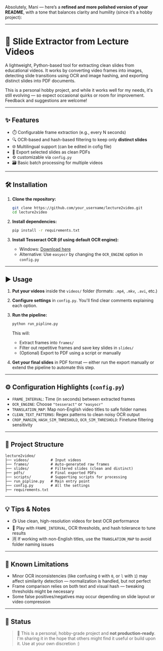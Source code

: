 Absolutely, Mani — here’s a **refined and more polished version of your README**, with a tone that balances clarity and humility (since it’s a hobby project):

---

# 📘 Slide Extractor from Lecture Videos

A lightweight, Python-based tool for extracting clean slides from educational videos. It works by converting video frames into images, detecting slide transitions using OCR and image hashing, and exporting distinct slides into PDF documents.

This is a personal hobby project, and while it works well for my needs, it's still evolving — so expect occasional quirks or room for improvement. Feedback and suggestions are welcome!

---

## ✨ Features

* ⏱️ Configurable frame extraction (e.g., every N seconds)
* 🔍 OCR-based and hash-based filtering to keep only **distinct slides**
* 🌐 Multilingual support (can be edited in cofig file)
* 📄 Export selected slides as clean PDFs
* ⚙️ customizable via `config.py`
* 🗃️ Basic batch processing for multiple videos

---

## 🛠 Installation

1. **Clone the repository:**

   ```bash
   git clone https://github.com/your_username/lecture2video.git
   cd lecture2video
   ```

2. **Install dependencies:**

   ```bash
   pip install -r requirements.txt
   ```

3. **Install Tesseract OCR (if using default OCR engine):**

   * Windows: [Download here](https://github.com/tesseract-ocr/tesseract)
   * Alternative: Use `easyocr` by changing the `OCR_ENGINE` option in `config.py`

---

## ▶️ Usage

1. **Put your videos** inside the `videos/` folder (formats: `.mp4`, `.mkv`, `.avi`, etc.)

2. **Configure settings** in `config.py`. You'll find clear comments explaining each option.

3. **Run the pipeline:**

   ```bash
   python run_pipline.py
   ```

   This will:

   * Extract frames into `frames/`
   * Filter out repetitive frames and save key slides in `slides/`
   * (Optional) Export to PDF using a script or manually

4. **Get your final slides** in PDF format — either run the export manually or extend the pipeline to automate this step.

---

## ⚙️ Configuration Highlights (`config.py`)

* `FRAME_INTERVAL`: Time (in seconds) between extracted frames
* `OCR_ENGINE`: Choose `"tesseract"` or `"easyocr"`
* `TRANSLATION_MAP`: Map non-English video titles to safe folder names
* `CLEAN_TEXT_PATTERNS`: Regex patterns to clean noisy OCR output
* `CROP_MARGIN`, `HASH_SIM_THRESHOLD`, `OCR_SIM_THRESHOLD`: Finetune filtering sensitivity

---

## 📁 Project Structure

```
lecture2video/
├── videos/          # Input videos
├── frames/          # Auto-generated raw frames
├── slides/          # Filtered slides (clean and distinct)
├── pdfs/            # Final exported PDFs
├── scripts/         # Supporting scripts for processing
├── run_pipline.py   # Main entry point
├── config.py        # All the settings
├── requirements.txt
```

---

## 💡 Tips & Notes

* 📺 Use clean, high-resolution videos for best OCR performance
* 🧪 Play with `FRAME_INTERVAL`, OCR thresholds, and hash tolerance to tune results
* 🈷 If working with non-English titles, use the `TRANSLATION_MAP` to avoid folder naming issues

---

## 📌 Known Limitations

* Minor OCR inconsistencies (like confusing `O` with `0`, or `l` with `1`) may affect similarity detection — normalization is handled, but not perfect
* Frame comparison relies on both text and visual hash — tweaking thresholds might be necessary
* Some false positives/negatives may occur depending on slide layout or video compression

---

## 🧪 Status

> 🚧 This is a personal, hobby-grade project and **not production-ready**. I'm sharing it in the hope that others might find it useful or build upon it. Use at your own discretion :)